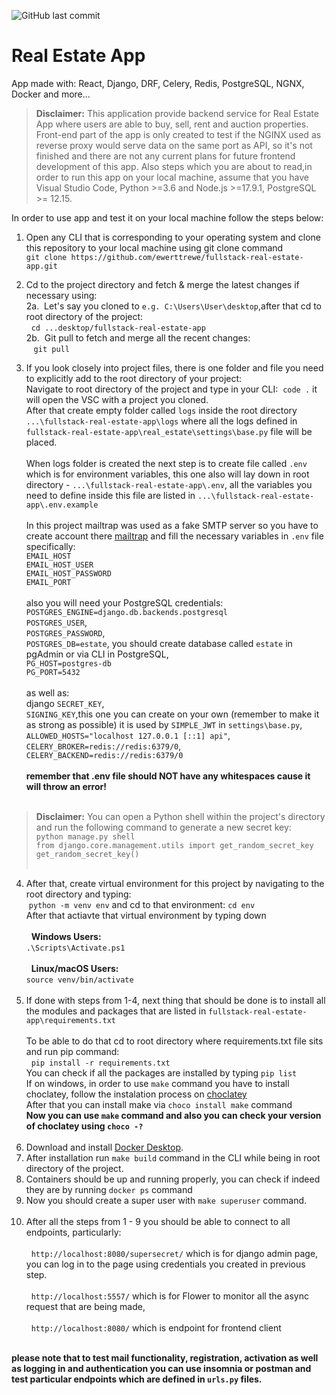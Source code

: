 ![GitHub last commit](https://img.shields.io/github/last-commit/ewerttrewe/fullstack-real-estate-app?style=plastic) 


# Real Estate App
App made with: React, Django, DRF, Celery, Redis, PostgreSQL, NGNX, Docker and more...

> **Disclaimer:** This application provide backend service for Real Estate App where users are able to buy, sell, rent and auction properties. Front-end part of the app is only created to test if the NGINX used as reverse proxy would serve data on the same port as API, so it's not finished and there are not any current plans for future frontend development of this app. Also steps which you are about to read,in order to run this app on your local machine, assume that you have Visual Studio Code, Python >=3.6 and Node.js >=17.9.1, PostgreSQL >= 12.15.

In order to use app and test it on your local machine follow the steps below:

1. Open any CLI that is corresponding to your operating system and clone this repository to your local machine using git clone command <br>
  `git clone https://github.com/ewerttrewe/fullstack-real-estate-app.git`<br>
  
2. Cd to the project directory and fetch & merge the latest changes if necessary using:<br>
    2a.&nbsp;&nbsp;Let's say you cloned to `e.g. C:\Users\User\desktop`,after that cd to root directory of the project:<br>
        &nbsp;&nbsp;`cd ...desktop/fullstack-real-estate-app`<br>
    2b.&nbsp;&nbsp;Git pull to fetch and merge all the recent changes:<br>
        &nbsp;&nbsp;&nbsp;`git pull`<br>
3. If you look closely into project files, there is one folder and file you need to explicitly add to the root directory of your project:<br>
   Navigate to root directory of the project and type in your CLI:&nbsp;&nbsp;`code .` it will open the VSC with a project you cloned.<br>
   After that create empty folder called `logs` inside the root directory `...\fullstack-real-estate-app\logs` where all the logs defined in `fullstack-real-estate-app\real_estate\settings\base.py` file will be placed.<br><br>
   When logs folder is created the next step is to create file called `.env` which is for environment variables, this one also will lay down in root directory - `...\fullstack-real-estate-app\.env`, all the variables you need to define inside this file are listed in `...\fullstack-real-estate-app\.env.example`<br><br>
   In this project mailtrap was used as a fake SMTP server so you have to create account there [mailtrap](https://mailtrap.io/register/signup?ref=header) and fill the necessary variables in `.env` file specifically:<br>
   `EMAIL_HOST`<br>
   `EMAIL_HOST_USER`<br>
   `EMAIL_HOST_PASSWORD`<br>
   `EMAIL_PORT`<br><br>
also you will need your PostgreSQL credentials:<br>
`POSTGRES_ENGINE=django.db.backends.postgresql`<br>
`POSTGRES_USER`,<br>
`POSTGRES_PASSWORD`,<br>
`POSTGRES_DB=estate`, you should create database called `estate` in pgAdmin or via CLI in PostgreSQL,<br>
`PG_HOST=postgres-db`<br>
`PG_PORT=5432`<br><br>
as well as:<br>
django `SECRET_KEY`,<br>
`SIGNING_KEY`,this one you can create on your own (remember to make it as strong as possible) it is used by `SIMPLE_JWT` in `settings\base.py`, <br>
`ALLOWED_HOSTS="localhost 127.0.0.1 [::1] api"`,<br>
`CELERY_BROKER=redis://redis:6379/0`,<br>
`CELERY_BACKEND=redis://redis:6379/0`<br><br>
**remember that .env file should NOT have any whitespaces cause it will throw an error!**<br><br>

> **Disclaimer:** You can open a Python shell within the project's directory and run the following command to generate a new secret key:<br>
`python manage.py shell`<br>
`from django.core.management.utils import get_random_secret_key`<br>
`get_random_secret_key()`<br><br>

4. After that, create virtual environment for this project by navigating to the root directory and typing:<br>
&nbsp;`python -m venv env` and cd to that environment: `cd env`<br>
After that actiavte that virtual environment by typing down<br><br>
&nbsp; **Windows Users:**<br>
`.\Scripts\Activate.ps1`<br><br>
&nbsp; **Linux/macOS Users:**<br>
`source venv/bin/activate`<br><br>
5. If done with steps from 1-4,  next thing that should be done is to install all the modules and packages that are listed in `fullstack-real-estate-app\requirements.txt`<br><br>
To be able to do that cd to root directory where requirements.txt file sits and run pip command:<br>
 &nbsp;&nbsp;`pip install -r requirements.txt`<br>
You can check if all the packages are installed by typing `pip list`<br>
If on windows, in order to use `make` command you have to install choclatey, follow the instalation process on [choclatey](https://chocolatey.org/install)<br>
After that you can install make via `choco install make` command<br>
**Now you can use `make` command and also you can check your version of choclatey using `choco -?`**<br><br>
6. Download and install [Docker Desktop](https://www.docker.com/products/docker-desktop/).<br>
7. After installation run `make build` command in the CLI while being in root directory of the project.<br>
8. Containers should be up and running properly, you can check if indeed they are by running `docker ps` command<br>
9. Now you should create a super user with `make superuser` command.<br><br>
10. After all the steps from 1 - 9 you should be able to connect to all endpoints, particularly:<br><br>
&nbsp;&nbsp;`http://localhost:8080/supersecret/` which is for django admin page, you can log in to the page using credentials you created in previous step.<br><br>
&nbsp;&nbsp;`http://localhost:5557/` which is for Flower to monitor all the async request that are being made,<br><br>
&nbsp;&nbsp;`http://localhost:8080/` which is endpoint for frontend client<br><br>

**please note that to test mail functionality, registration, activation as well as logging in and authentication you can use insomnia or postman and test particular endpoints which are defined in `urls.py` files.**<br><br>
